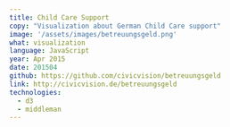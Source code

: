 ```yaml
---
title: Child Care Support
copy: "Visualization about German Child Care support"
image: '/assets/images/betreuungsgeld.png'
what: visualization
language: JavaScript
year: Apr 2015
date: 201504
github: https://github.com/civicvision/betreuungsgeld
link: http://civicvision.de/betreuungsgeld
technologies:
  - d3
  - middleman
---
```

